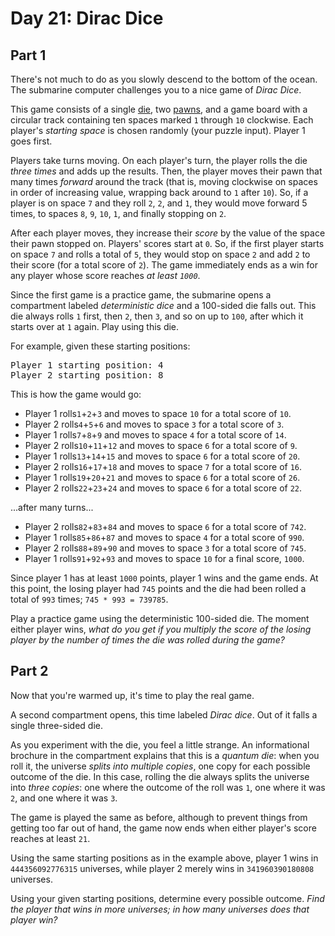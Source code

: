 # Day 21: Dirac Dice

## Part 1

There's not much to do as you slowly descend to the bottom of the ocean. The submarine computer challenges you to a nice game of _Dirac Dice_.

This game consists of a single [die](https://en.wikipedia.org/wiki/Dice), two [pawns](https://en.wikipedia.org/wiki/Glossary_of_board_games#piece), and a game board with a circular track containing ten spaces marked `1` through `10` clockwise. Each player's _starting space_ is chosen randomly (your puzzle input). Player 1 goes first.

Players take turns moving. On each player's turn, the player rolls the die _three times_ and adds up the results. Then, the player moves their pawn that many times _forward_ around the track (that is, moving clockwise on spaces in order of increasing value, wrapping back around to `1` after `10`). So, if a player is on space `7` and they roll `2`, `2`, and `1`, they would move forward 5 times, to spaces `8`, `9`, `10`, `1`, and finally stopping on `2`.

After each player moves, they increase their _score_ by the value of the space their pawn stopped on. Players' scores start at `0`. So, if the first player starts on space `7` and rolls a total of `5`, they would stop on space `2` and add `2` to their score (for a total score of `2`). The game immediately ends as a win for any player whose score reaches _at least `1000`_.

Since the first game is a practice game, the submarine opens a compartment labeled _deterministic dice_ and a 100-sided die falls out. This die always rolls `1` first, then `2`, then `3`, and so on up to `100`, after which it starts over at `1` again. Play using this die.

For example, given these starting positions:

<pre>
Player 1 starting position: 4
Player 2 starting position: 8
</pre>

This is how the game would go:

- Player 1 rolls`1`+`2`+`3` and moves to space `10` for a total score of `10`.
- Player 2 rolls`4`+`5`+`6` and moves to space `3` for a total score of `3`.
- Player 1 rolls`7`+`8`+`9` and moves to space `4` for a total score of `14`.
- Player 2 rolls`10`+`11`+`12` and moves to space `6` for a total score of `9`.
- Player 1 rolls`13`+`14`+`15` and moves to space `6` for a total score of `20`.
- Player 2 rolls`16`+`17`+`18` and moves to space `7` for a total score of `16`.
- Player 1 rolls`19`+`20`+`21` and moves to space `6` for a total score of `26`.
- Player 2 rolls`22`+`23`+`24` and moves to space `6` for a total score of `22`.

...after many turns...

- Player 2 rolls`82`+`83`+`84` and moves to space `6` for a total score of `742`.
- Player 1 rolls`85`+`86`+`87` and moves to space `4` for a total score of `990`.
- Player 2 rolls`88`+`89`+`90` and moves to space `3` for a total score of `745`.
- Player 1 rolls`91`+`92`+`93` and moves to space `10` for a final score, `1000`.

Since player 1 has at least `1000` points, player 1 wins and the game ends. At this point, the losing player had `745` points and the die had been rolled a total of `993` times; `745 * 993 = 739785`.

Play a practice game using the deterministic 100-sided die. The moment either player wins, _what do you get if you multiply the score of the losing player by the number of times the die was rolled during the game?_

## Part 2

Now that you're warmed up, it's time to play the real game.

A second compartment opens, this time labeled _Dirac dice_. Out of it falls a single three-sided die.

As you experiment with the die, you feel a little strange. An informational brochure in the compartment explains that this is a _quantum die_: when you roll it, the universe _splits into multiple copies_, one copy for each possible outcome of the die. In this case, rolling the die always splits the universe into _three copies_: one where the outcome of the roll was `1`, one where it was `2`, and one where it was `3`.

The game is played the same as before, although to prevent things from getting too far out of hand, the game now ends when either player's score reaches at least `21`.

Using the same starting positions as in the example above, player 1 wins in `444356092776315` universes, while player 2 merely wins in `341960390180808` universes.

Using your given starting positions, determine every possible outcome. _Find the player that wins in more universes; in how many universes does that player win?_
